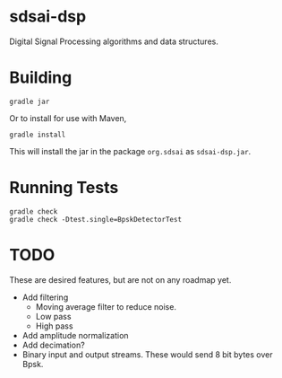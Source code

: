 sdsai-dsp
=========

Digital Signal Processing algorithms and data structures.

Building
========
```
gradle jar
```

Or to install for use with Maven,

```
gradle install
````

This will install the jar in the package `org.sdsai` as `sdsai-dsp.jar`.

Running Tests
=============

```
gradle check
gradle check -Dtest.single=BpskDetectorTest
```

TODO
====

These are desired features, but are not on any roadmap yet.

- Add filtering
  - Moving average filter to reduce noise.
  - Low pass
  - High pass
- Add amplitude normalization
- Add decimation?
- Binary input and output streams. These would send 8 bit bytes over Bpsk.
